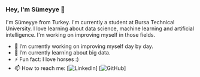 ### Hey, I'm Sümeyye 👋

I'm Sümeyye from Turkey. I'm currently a student at Bursa Technical University. I love learning about data science, machine learning and artificial intelligence. I'm working on improving myself in those fields. 

- 🔭 I’m currently working on improving myself day by day.
- 🌱 I’m currently learning about big data.
- ⚡ Fun fact: I love horses :)
- 📫 How to reach me: [![LinkedIn](https://www.linkedin.com/in/sumeyye-dural/)] [![GitHub](https://github.com/sumeyyedrl)]




